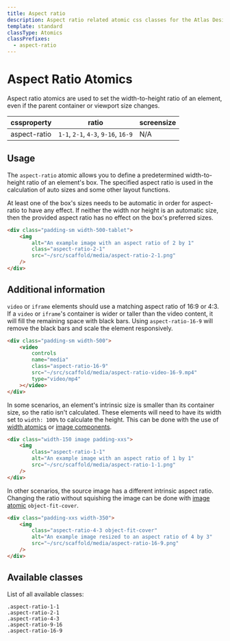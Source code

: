 ```yaml
---
title: Aspect ratio
description: Aspect ratio related atomic css classes for the Atlas Design System
template: standard
classType: Atomics
classPrefixes:
  - aspect-ratio
---
```


# Aspect Ratio Atomics

Aspect ratio atomics are used to set the width-to-height ratio of an element, even if the parent container or viewport size changes.

| cssproperty  | ratio                               | screensize |
| ------------ | ----------------------------------- | ---------- |
| aspect-ratio | `1-1`, `2-1`, `4-3`, `9-16`, `16-9` | N/A        |

## Usage

The `aspect-ratio` atomic allows you to define a predetermined width-to-height ratio of an element's box. The specified aspect ratio is used in the calculation of auto sizes and some other layout functions.

At least one of the box's sizes needs to be automatic in order for aspect-ratio to have any effect. If neither the width nor height is an automatic size, then the provided aspect ratio has no effect on the box's preferred sizes.

```html
<div class="padding-sm width-500-tablet">
	<img
		alt="An example image with an aspect ratio of 2 by 1"
		class="aspect-ratio-2-1"
		src="~/src/scaffold/media/aspect-ratio-2-1.png"
	/>
</div>
```

## Additional information

`video` or `iframe` elements should use a matching aspect ratio of 16:9 or 4:3. If a `video` or `iframe`'s container is wider or taller than the video content, it will fill the remaining space with black bars. Using `aspect-ratio-16-9` will remove the black bars and scale the element responsively.

```html
<div class="padding-sm width-500">
	<video
		controls
		name="media"
		class="aspect-ratio-16-9"
		src="~/src/scaffold/media/aspect-ratio-video-16-9.mp4"
		type="video/mp4"
	></video>
</div>
```

In some scenarios, an element's intrinsic size is smaller than its container size, so the ratio isn't calculated. These elements will need to have its width set to `width: 100%` to calculate the height. This can be done with the use of [width atomics](./width.md) or [ image components](../components/image.md).

```html
<div class="width-150 image padding-xxs">
	<img
		class="aspect-ratio-1-1"
		alt="An example image with an aspect ratio of 1 by 1"
		src="~/src/scaffold/media/aspect-ratio-1-1.png"
	/>
</div>
```

In other scenarios, the source image has a different intrinsic aspect ratio. Changing the ratio without
squishing the image can be done with [image atomic](../atomics/image.md) `object-fit-cover`.

```html
<div class="padding-xxs width-350">
	<img
		class="aspect-ratio-4-3 object-fit-cover"
		alt="An example image resized to an aspect ratio of 4 by 3"
		src="~/src/scaffold/media/aspect-ratio-16-9.png"
	/>
</div>
```

## Available classes

List of all available classes:

```atomics-filter
.aspect-ratio-1-1
.aspect-ratio-2-1
.aspect-ratio-4-3
.aspect-ratio-9-16
.aspect-ratio-16-9
```
